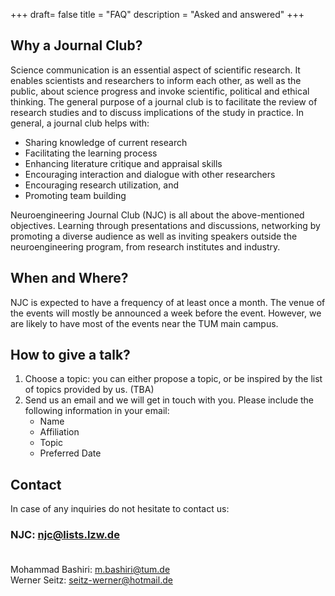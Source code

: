 +++
draft= false
title = "FAQ"
description = "Asked and answered"
+++

## Why a Journal Club?

Science communication is an essential aspect of scientific research. It enables scientists and  researchers to inform
each other, as well as the public, about science progress and invoke scientific, political and ethical thinking.
The general purpose of a journal club is to facilitate the review of research studies and to discuss implications of
the study in practice. In general, a journal club helps with:

- Sharing knowledge of current research
- Facilitating the learning process
- Enhancing literature critique and appraisal skills
- Encouraging interaction and dialogue with other researchers
- Encouraging research utilization, and
- Promoting team building

Neuroengineering Journal Club (NJC) is all about the above-mentioned objectives. Learning through presentations and discussions,
networking by promoting a diverse audience as well as inviting speakers outside the neuroengineering program,
from research institutes and industry.

## When and Where?

NJC is expected to have a frequency of at least once a month. The venue of the events will mostly be announced a week before the
event. However, we are likely to have most of the events near the TUM main campus.


## How to give a talk?

1. Choose a topic: you can either propose a topic, or be inspired by the list of topics provided by us. (TBA)
2. Send us an email and we will get in touch with you. Please include the following information in your email:
    - Name
    - Affiliation
    - Topic
    - Preferred Date

## Contact


In case of any inquiries do not hesitate to contact us: <br>

### NJC:  [njc@lists.lzw.de](mailto:njc@lists.lzw.de) <br><br>
Mohammad Bashiri: [m.bashiri@tum.de](mailto:m.bashiri@tum.de) <br>
Werner Seitz: [seitz-werner@hotmail.de](mailto:seitz-werner@hotmail.de)
